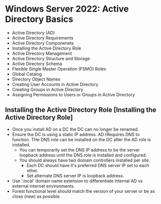 # Windows Server 2022: Active Directory Basics

  * Active Directory (AD)
  * Active Directory Requirements
  * Active Directory Componenets
  * Installing the Active Directory Role
  * Active Directory Management
  * Active Directory Structure and Storage
  * Active Directory Schema
  * Flexible Single Master Operation (FSMO) Roles
  * Global Catalog
  * Directory Object Names
  * Creating User Accounts in Active Directory
  * Creating Groups in Active Directory
  * Assigning Permissions to Users or Groups in Active Directory

## Installing the Active Directory Role [Installing the Active Directory Role]
- Once you install AD on a DC the DC can no longer be renamed.
- Ensure the DC is using a static IP address. AD rRequires DNS to function. THe DNS role can be installed on the DC after the AD role is installed.
    - You can temporarily set the DNS IP address to be the server loopback address until the DNS role is installed and configured.
    - You should always have two domain controllers installed per site.
      - Each DC should have it's preferred DNS server IP set to each other.
      - Set alternate DNS server IP is loopback address.
- Use '.local' domain name extension to differentiate internal AD vs external internet environments.
- Forest functional level should match the version of your server or be as close (new) as possible. 
